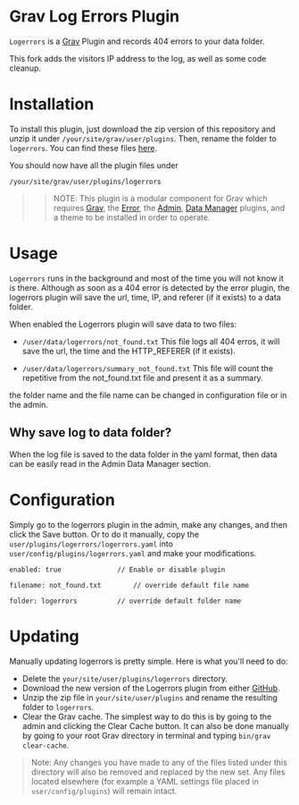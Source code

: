 # Grav Log Errors Plugin

`Logerrors` is a [Grav](http://github.com/getgrav/grav) Plugin and records 404 errors to your data folder.

This fork adds the visitors IP address to the log, as well as some code cleanup.


# Installation

To install this plugin, just download the zip version of this repository and unzip it under `/your/site/grav/user/plugins`. Then, rename the folder to `logerrors`. You can find these files [here](https://github.com/s22-tech/grav-plugin-logerrors).

You should now have all the plugin files under

    /your/site/grav/user/plugins/logerrors

>> NOTE: This plugin is a modular component for Grav which requires [Grav](http://github.com/getgrav/grav), the [Error](https://github.com/getgrav/grav-plugin-error), the [Admin](https://github.com/getgrav/grav-plugin-admin), [Data Manager](https://github.com/getgrav/grav-plugin-data-manager) plugins, and a theme to be installed in order to operate.

# Usage

`Logerrors` runs in the background and most of the time you will not know it is there. Although as soon as a 404 error is detected by the error plugin, the logerrors plugin will save the url, time, IP, and referer (if it exists) to a data folder.

When enabled the Logerrors plugin will save data to two files:

- `/user/data/logerrors/not_found.txt`
  This file logs all 404 erros, it will save the url, the time and the HTTP_REFERER (if it exists).

- `/user/data/logerrors/summary_not_found.txt`
  This file will count the repetitive from the not_found.txt file and present it as a summary.

the folder name and the file name can be changed in configuration file or in the admin.

## Why save log to data folder?

When the log file is saved to the data folder in the yaml format, then data can be easily read in the Admin Data Manager section.


# Configuration

Simply go to the logerrors plugin in the admin, make any changes, and then click the Save button.  Or to do it manually, copy the `user/plugins/logerrors/logerrors.yaml` into `user/config/plugins/logerrors.yaml` and make your modifications.

`enabled: true				// Enable or disable plugin`

`filename: not_found.txt		// override default file name`

`folder: logerrors			// override default folder name`


# Updating

Manually updating logerrors is pretty simple. Here is what you'll need to do:

* Delete the `your/site/user/plugins/logerrors` directory.
* Download the new version of the Logerrors plugin from either [GitHub](https://github.com/s22-tech/grav-plugin-logerrors).
* Unzip the zip file in `your/site/user/plugins` and rename the resulting folder to `logerrors`.
* Clear the Grav cache. The simplest way to do this is by going to the admin and clicking the Clear Cache button.  It can also be done manually by going to your root Grav directory in terminal and typing `bin/grav clear-cache`.

> Note: Any changes you have made to any of the files listed under this directory will also be removed and replaced by the new set. Any files located elsewhere (for example a YAML settings file placed in `user/config/plugins`) will remain intact.
